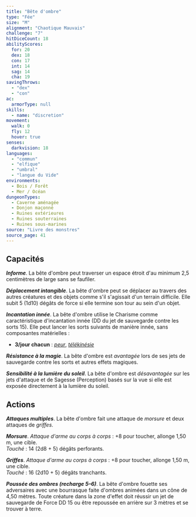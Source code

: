 ```yaml
---
title: "Bête d'ombre"
type: "Fée"
size: "M"
alignment: "Chaotique Mauvais"
challenge: "7"
hitDiceCount: 18
abilityScores:
  for: 20
  dex: 18
  con: 17
  int: 14
  sag: 14
  cha: 19
savingThrows:
  - "dex"
  - "con"
ac:
  armorType: null
skills:
  - name: "discretion"
movement:
  walk: 0
  fly: 12
  hover: true
senses:
  darkvision: 18
languages:
  - "commun"
  - "elfique"
  - "umbral"
  - "langue du Vide"
environments:
  - Bois / Forêt
  - Mer / Océan
dungeonTypes:
  - Caverne aménagée
  - Donjon maçonné
  - Ruines extérieures
  - Ruines souterraines
  - Ruines sous-marines
source: "Livre des monstres"
source_page: 41
---
```

## Capacités
_**Informe**_. La bête d'ombre peut traverser un espace étroit d'au minimum 2,5 centimètres de large sans se faufiler.

_**Déplacement intangible**_. La bête d'ombre peut se déplacer au travers des autres créatures et des objets comme s'il s'agissait d'un terrain difficile. Elle subit 5 (1d10) dégâts de force si elle termine son tour au sein d'un objet.

_**Incantation innée**_. La bête d'ombre utilise le Charisme comme caractéristique d'incantation innée (DD du jet de sauvegarde contre les sorts 15). Elle peut lancer les sorts suivants de manière innée, sans composantes matérielles :
* **3/jour chacun** : [_peur_](/grimoire/peur/), [_télékinésie_](/grimoire/telekinesie/)

_**Résistance à la magie**_. La bête d'ombre est _avantagée_ lors de ses jets de sauvegarde contre les sorts et autres effets magiques.

_**Sensibilité à la lumière du soleil**_. La bête d'ombre est _désavantagée_ sur les jets d'attaque et de Sagesse (Perception) basés sur la vue si elle est exposée directement à la lumière du soleil.

## Actions
_**Attaques multiples**_. La bête d'ombre fait une attaque de _morsure_ et deux attaques de _griffes_.

_**Morsure**_. _Attaque d'arme au corps à corps_ : +8 pour toucher, allonge 1,50 m, une cible.  
_Touché_ : 14 (2d8 + 5) dégâts perforants.

_**Griffes**_. _Attaque d'arme au corps à corps_ : +8 pour toucher, allonge 1,50 m, une cible.  
_Touché_ : 16 (2d10 + 5) dégâts tranchants.

_**Poussée des ombres (recharge 5–6)**_. La bête d'ombre fouette ses adversaires avec une bourrasque faite d'ombres animées dans un cône de 4,50 mètres. Toute créature dans la zone d'effet doit réussir un jet de sauvegarde de Force DD 15 ou être repoussée en arrière sur 3 mètres et se trouver à terre.
